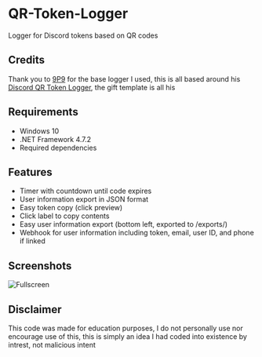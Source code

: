 # QR-Token-Logger
Logger for Discord tokens based on QR codes

## Credits
Thank you to [9P9](https://github.com/9P9) for the base logger I used, this is all based around his [Discord QR Token Logger](https://github.com/9P9/Discord-QR-Token-Logger), the gift template is all his

## Requirements
* Windows 10
* .NET Framework 4.7.2
* Required dependencies

## Features
* Timer with countdown until code expires
* User information export in JSON format
* Easy token copy (click preview)
* Click label to copy contents
* Easy user information export (bottom left, exported to /exports/)
* Webhook for user information including token, email, user ID, and phone if linked

## Screenshots
![Fullscreen](https://raw.githubusercontent.com/verlox/Discord-QR-Token-Logger/master/Images/fullss-1.png)

## Disclaimer
This code was made for education purposes, I do not personally use nor encourage use of this, this is simply an idea I had coded into existence by intrest, not malicious intent